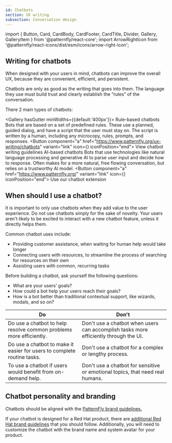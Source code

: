 ```yaml
---
id: Chatbots
section: UX writing
subsection: Conversation design
---
```


import { Button, Card, CardBody, CardFooter, CardTitle, Divider, Gallery, GalleryItem } from '@patternfly/react-core';
import ArrowRightIcon from '@patternfly/react-icons/dist/esm/icons/arrow-right-icon';

## Writing for chatbots 

When designed with your users in mind, chatbots can improve the overall UX, because they are convenient, efficient, and persistent. 

Chatbots are only as good as the writing that goes into them. The language they use must build trust and clearly establish the “rules” of the conversation.
 
There 2 main types of chatbots:

<Gallery hasGutter minWidths={{default:'400px'}}>
<GalleryItem>
<Card isFullHeight isLarge>
<CardTitle>Rule-based chatbots</CardTitle>
    <CardBody>Bots that are based on a set of predefined rules. These use a planned, guided dialog, and have a script that the user must stay on. The script is written by a human, including any microcopy, rules, prompts, and responses.</CardBody>
    <CardFooter> <Button component="a" href="https://www.patternfly.org/ux-writing/chatbots" variant="link" icon={<ArrowRightIcon />} iconPosition="end"> View chatbot writing guidelines  </Button></CardFooter>
</Card>
</GalleryItem>
<GalleryItem>
<Card isFullHeight isLarge >
<CardTitle>AI-based chatbots</CardTitle>
    <CardBody>Bots that use technologies like natural language processing and generative AI to parse user input and decide how to response. Often makes for a more natural, free flowing conversation, but relies on a trustworthy AI model.</CardBody>
    <CardFooter> <Button component="a" href="https://www.patternfly.org/" variant="link" icon={<ArrowRightIcon />} iconPosition="end"> Use our chatbot extension</Button> </CardFooter>
</Card>
</GalleryItem>
</Gallery>

## When should I use a chatbot?

It is important to only use chatbots when they add value to the user experience. Do not use chatbots simply for the sake of novelty. Your users aren't likely to be excited  to interact with a new chatbot feature, unless it directly helps them.

Common chatbot uses include: 
- Providing customer assistance, when waiting for human help would take longer
- Connecting users with resources, to streamline the process of searching for resources on their own
- Assisting users with common, recurring tasks

Before building a chatbot, ask yourself the following questions: 
- What are your users’ goals?
- How could a bot help your users reach their goals? 
- How is a bot better than traditional contextual support, like wizards, modals, and so on?

| **Do** | **Don't** |
| --- | --- |
| Do use a chatbot to help resolve common problems more efficiently. | Don't use a chatbot when users can accomplish tasks more efficiently through the UI. |
| Do use a chatbot to make it easier for users to complete routine tasks. | Don't use a chatbot for a complex or lengthy process. |
| To use a chatbot if users would benefit from on-demand help. | Don't use a chatbot for sensitive or emotional topics, that need real humans. |

## Chatbot personality and branding

Chatbots should be aligned with the [PatternFly brand guidelines.]() 

If your chatbot is designed for a Red Hat product, there are [additional Red Hat brand guidelines](https://www.redhat.com/en/about/brand/standards) that you should follow. Additionally, you will need to customize the chatbot with the brand name and system avatar for your product. 




